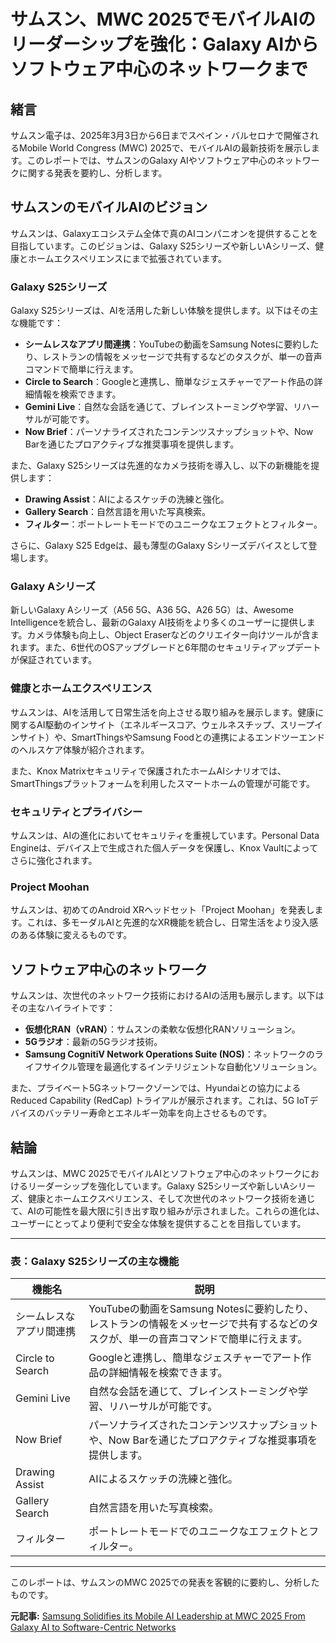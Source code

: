 # サムスン、MWC 2025でモバイルAIのリーダーシップを強化：Galaxy AIからソフトウェア中心のネットワークまで

## 緒言

サムスン電子は、2025年3月3日から6日までスペイン・バルセロナで開催されるMobile World Congress (MWC) 2025で、モバイルAIの最新技術を展示します。このレポートでは、サムスンのGalaxy AIやソフトウェア中心のネットワークに関する発表を要約し、分析します。

## サムスンのモバイルAIのビジョン

サムスンは、Galaxyエコシステム全体で真のAIコンパニオンを提供することを目指しています。このビジョンは、Galaxy S25シリーズや新しいAシリーズ、健康とホームエクスペリエンスにまで拡張されています。

### Galaxy S25シリーズ

Galaxy S25シリーズは、AIを活用した新しい体験を提供します。以下はその主な機能です：

- **シームレスなアプリ間連携**：YouTubeの動画をSamsung Notesに要約したり、レストランの情報をメッセージで共有するなどのタスクが、単一の音声コマンドで簡単に行えます。
- **Circle to Search**：Googleと連携し、簡単なジェスチャーでアート作品の詳細情報を検索できます。
- **Gemini Live**：自然な会話を通じて、ブレインストーミングや学習、リハーサルが可能です。
- **Now Brief**：パーソナライズされたコンテンツスナップショットや、Now Barを通じたプロアクティブな推奨事項を提供します。

また、Galaxy S25シリーズは先進的なカメラ技術を導入し、以下の新機能を提供します：

- **Drawing Assist**：AIによるスケッチの洗練と強化。
- **Gallery Search**：自然言語を用いた写真検索。
- **フィルター**：ポートレートモードでのユニークなエフェクトとフィルター。

さらに、Galaxy S25 Edgeは、最も薄型のGalaxy Sシリーズデバイスとして登場します。

### Galaxy Aシリーズ

新しいGalaxy Aシリーズ（A56 5G、A36 5G、A26 5G）は、Awesome Intelligenceを統合し、最新のGalaxy AI技術をより多くのユーザーに提供します。カメラ体験も向上し、Object Eraserなどのクリエイター向けツールが含まれます。また、6世代のOSアップグレードと6年間のセキュリティアップデートが保証されています。

### 健康とホームエクスペリエンス

サムスンは、AIを活用して日常生活を向上させる取り組みを展示します。健康に関するAI駆動のインサイト（エネルギースコア、ウェルネスチップ、スリープインサイト）や、SmartThingsやSamsung Foodとの連携によるエンドツーエンドのヘルスケア体験が紹介されます。

また、Knox Matrixセキュリティで保護されたホームAIシナリオでは、SmartThingsプラットフォームを利用したスマートホームの管理が可能です。

### セキュリティとプライバシー

サムスンは、AIの進化においてセキュリティを重視しています。Personal Data Engineは、デバイス上で生成された個人データを保護し、Knox Vaultによってさらに強化されます。

### Project Moohan

サムスンは、初めてのAndroid XRヘッドセット「Project Moohan」を発表します。これは、多モーダルAIと先進的なXR機能を統合し、日常生活をより没入感のある体験に変えるものです。

## ソフトウェア中心のネットワーク

サムスンは、次世代のネットワーク技術におけるAIの活用も展示します。以下はその主なハイライトです：

- **仮想化RAN（vRAN）**：サムスンの柔軟な仮想化RANソリューション。
- **5Gラジオ**：最新の5Gラジオ技術。
- **Samsung CognitiV Network Operations Suite (NOS)**：ネットワークのライフサイクル管理を最適化するインテリジェントな自動化ソリューション。

また、プライベート5Gネットワークゾーンでは、Hyundaiとの協力によるReduced Capability (RedCap) トライアルが展示されます。これは、5G IoTデバイスのバッテリー寿命とエネルギー効率を向上させるものです。

## 結論

サムスンは、MWC 2025でモバイルAIとソフトウェア中心のネットワークにおけるリーダーシップを強化しています。Galaxy S25シリーズや新しいAシリーズ、健康とホームエクスペリエンス、そして次世代のネットワーク技術を通じて、AIの可能性を最大限に引き出す取り組みが示されました。これらの進化は、ユーザーにとってより便利で安全な体験を提供することを目指しています。

---

### 表：Galaxy S25シリーズの主な機能

| 機能名 | 説明 |
|-------------------|--------------------------------------------------------------------|
| シームレスなアプリ間連携 | YouTubeの動画をSamsung Notesに要約したり、レストランの情報をメッセージで共有するなどのタスクが、単一の音声コマンドで簡単に行えます。 |
| Circle to Search | Googleと連携し、簡単なジェスチャーでアート作品の詳細情報を検索できます。 |
| Gemini Live | 自然な会話を通じて、ブレインストーミングや学習、リハーサルが可能です。 |
| Now Brief | パーソナライズされたコンテンツスナップショットや、Now Barを通じたプロアクティブな推奨事項を提供します。 |
| Drawing Assist | AIによるスケッチの洗練と強化。 |
| Gallery Search | 自然言語を用いた写真検索。 |
| フィルター | ポートレートモードでのユニークなエフェクトとフィルター。 |

---

このレポートは、サムスンのMWC 2025での発表を客観的に要約し、分析したものです。

**元記事:** [Samsung Solidifies its Mobile AI Leadership at MWC 2025 From Galaxy AI to Software-Centric Networks](https://news.samsung.com/us/samsung-solidifies-mobile-ai-leadership-mwc-2025-galaxy-ai-software-centric-networks/)